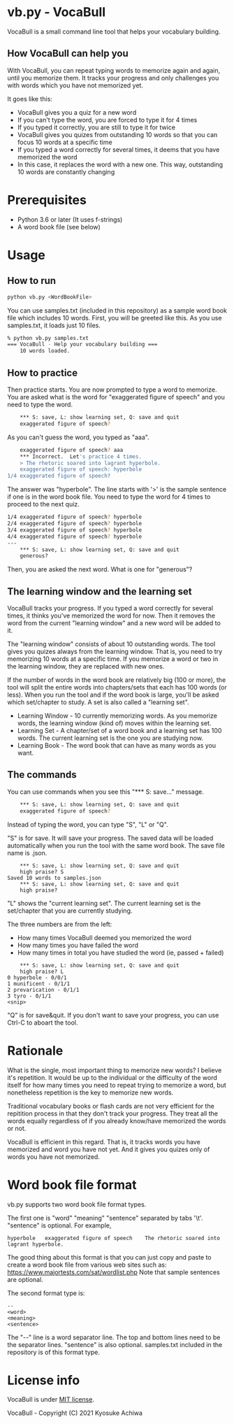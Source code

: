 # vb.py - VocaBull

VocaBull is a small command line tool that helps your vocabulary building.

## How VocaBull can help you

With VocaBull, you can repeat typing words to memorize again and again, until you memorize them.  It tracks your progress and only challenges you with words which you have not memorized yet.

It goes like this:
* VocaBull gives you a quiz for a new word
* If you can't type the word, you are forced to type it for 4 times
* If you typed it correctly, you are still to type it for twice
* VocaBull gives you quizes from outstanding 10 words so that you can focus 10 words at a specific time
* If you typed a word correctly for several times, it deems that you have memorized the word
* In this case, it replaces the word with a new one.  This way, outstanding 10 words are constantly changing

# Prerequisites

* Python 3.6 or later (It uses f-strings)
* A word book file (see below)

# Usage
## How to run

```bash
python vb.py <WordBookFile>
```
You can use samples.txt (included in this repository) as a sample word book file which includes 10 words.  First, you will be greeted like this.  As you use samples.txt, it loads just 10 files.

```bash
% python vb.py samples.txt 
=== VocaBull - Help your vocabulary building ===
    10 words loaded.
```

## How to practice

Then practice starts.  You are now prompted to type a word to memorize.  You are asked what is the word for "exaggerated figure of speech" and you need to type the word.

```bash
    *** S: save, L: show learning set, Q: save and quit
    exaggerated figure of speech? 
```
As you can't guess the word, you typed as "aaa".

```bash
    exaggerated figure of speech? aaa        
    *** Incorrect.  Let's practice 4 times.
    > The rhetoric soared into lagrant hyperbole.
    exaggerated figure of speech: hyperbole
1/4 exaggerated figure of speech?
```
The answer was "hyperbole".  The line starts with '>' is the sample sentence if one is in the word book file.  You need to type the word for 4 times to proceed to the next quiz.

```bash
1/4 exaggerated figure of speech? hyperbole
2/4 exaggerated figure of speech? hyperbole
3/4 exaggerated figure of speech? hyperbole
4/4 exaggerated figure of speech? hyperbole
---
    *** S: save, L: show learning set, Q: save and quit
    generous?
```
Then, you are asked the next word.  What is one for "generous"?

## The learning window and the learning set

VocaBull tracks your progress.  If you typed a word correctly for several times, it thinks you've memorized the word for now.  Then it removes the word from the current "learning window" and a new word will be added to it.

The "learning window" consists of about 10 outstanding words.  The tool gives you quizes always from the learning window.  That is, you need to try memorizing 10 words at a specific time.  If you memorize a word or two in the learning window, they are replaced with new ones.

If the number of words in the word book are relatively big (100 or more), the tool will split the entire words into chapters/sets that each has 100 words (or less).  When you run the tool and if the word book is large, you'll be asked which set/chapter to study.  A set is also called a "learning set".

* Learning Window - 10 currently memorizing words.  As you memorize words, the learning window (kind of) moves within the learning set.
* Learning Set - A chapter/set of a word book and a learning set has 100 words.  The current learning set is the one you are studying now.
* Learning Book - The word book that can have as many words as you want.

## The commands

You can use commands when you see this "*** S: save..." message.
```bash
    *** S: save, L: show learning set, Q: save and quit
    exaggerated figure of speech? 
```
Instead of typing the word, you can type "S", "L" or "Q".

"S" is for save.  It will save your progress.  The saved data will be loaded automatically when you run the tool with the same word book.  The save file name is <wordfile>.json.

```
    *** S: save, L: show learning set, Q: save and quit
    high praise? S
Saved 10 words to samples.json
    *** S: save, L: show learning set, Q: save and quit
    high praise? 
```

"L" shows the "current learning set".  The current learning set is the set/chapter that you are currently studying.

The three numbers are from the left:
- How many times VocaBull deemed you memorized the word
- How many times you have failed the word
- How many times in total you have studied the word (ie, passed + failed)

```
    *** S: save, L: show learning set, Q: save and quit
    high praise? L
0 hyperbole - 0/0/1
1 munificent - 0/1/1
2 prevarication - 0/1/1
3 tyro - 0/1/1
<snip>
```

"Q" is for save&quit.  If you don't want to save your progress, you can use Ctrl-C to aboart the tool.

# Rationale

What is the single, most important thing to memorize new words?  I believe it's repetition.  It would be up to the individual or the difficulty of the word itself for how many times you need to repeat trying to memorize a word, but nonetheless repetition is the key to memorize new words.

Traditional vocabulary books or flash cards are not very efficient for the repitition process in that they don't track your progress.  They treat all the words equally regardless of if you already know/have memorized the words or not.

VocaBull is efficient in this regard.  That is, it tracks words you have memorized and word you have not yet.  And it gives you quizes only of words you have not memorized.


# Word book file format

vb.py supports two word book file format types.

The first one is "word" "meaning" "sentence" separated by tabs '\t'.  "sentence" is optional.  For example,

```
hyperbole	exaggerated figure of speech	The rhetoric soared into lagrant hyperbole.
```
The good thing about this format is that you can just copy and paste to create a word book file from various web sites such as: https://www.majortests.com/sat/wordlist.php  Note that sample sentences are optional.


The second format type is:
```
--
<word>
<meaning>
<sentence>
```
The "--" line is a word separator line.  The top and bottom lines need to be the separator lines.  "sentence" is also optional.  samples.txt included in the repository is of this format type.

# License info

VocaBull is under [MIT license](https://en.wikipedia.org/wiki/MIT_License).

VocaBull - Copyright (C) 2021 Kyosuke Achiwa